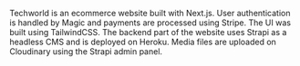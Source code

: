 Techworld is an ecommerce website built with Next.js. User authentication is handled by Magic and payments are processed using Stripe. The UI was built using TailwindCSS.
The backend part of the website uses Strapi as a headless CMS and is deployed on Heroku. Media files are uploaded on Cloudinary using the Strapi admin panel.

